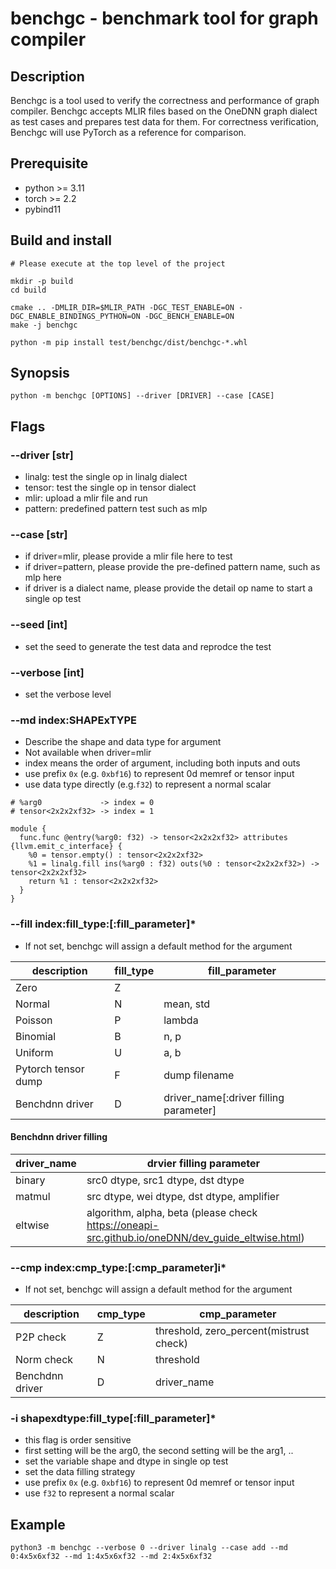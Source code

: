 # benchgc - benchmark tool for graph compiler

## Description

Benchgc is a tool used to verify the correctness and performance of graph compiler. Benchgc accepts MLIR files based on the OneDNN graph dialect as test cases and prepares test data for them. For correctness verification, Benchgc will use PyTorch as a reference for comparison.

## Prerequisite
* python >= 3.11
* torch >= 2.2
* pybind11

## Build and install
```
# Please execute at the top level of the project

mkdir -p build
cd build

cmake .. -DMLIR_DIR=$MLIR_PATH -DGC_TEST_ENABLE=ON -DGC_ENABLE_BINDINGS_PYTHON=ON -DGC_BENCH_ENABLE=ON
make -j benchgc

python -m pip install test/benchgc/dist/benchgc-*.whl

```

## Synopsis
```
python -m benchgc [OPTIONS] --driver [DRIVER] --case [CASE]
```
## Flags
###  --driver [str]
* linalg: test the single op in linalg dialect
* tensor: test the single op in tensor dialect
* mlir: upload a mlir file and run
* pattern: predefined pattern test such as mlp

### --case [str]
* if driver=mlir, please provide a mlir file here to test
* if driver=pattern, please provide the pre-defined pattern name, such as mlp here
* if driver is a dialect name, please provide the detail op name to start a single op test

### --seed [int]
* set the seed to generate the test data and reprodce the test

### --verbose [int]
* set the verbose level

### --md index:SHAPExTYPE
* Describe the shape and data type for argument
* Not available when driver=mlir
* index means the order of argument, including both inputs and outs
* use prefix `0x` (e.g. `0xbf16`) to represent 0d memref or tensor input
* use data type directly (e.g.`f32`) to represent a normal scalar

```
# %arg0             -> index = 0
# tensor<2x2x2xf32> -> index = 1

module {
  func.func @entry(%arg0: f32) -> tensor<2x2x2xf32> attributes {llvm.emit_c_interface} {
    %0 = tensor.empty() : tensor<2x2x2xf32>
    %1 = linalg.fill ins(%arg0 : f32) outs(%0 : tensor<2x2x2xf32>) -> tensor<2x2x2xf32>
    return %1 : tensor<2x2x2xf32>
  }
}
```

### --fill index:fill_type:[:fill_parameter]*
* If not set, benchgc will assign a default method for the argument

| description | fill_type | fill_parameter |
|-------------|-----------|-----------|
| Zero | Z | |
| Normal | N | mean, std |
| Poisson | P | lambda |
| Binomial | B | n, p |
| Uniform | U | a, b |
| Pytorch tensor dump | F | dump filename |
| Benchdnn driver | D | driver_name[:driver filling parameter] |

#### Benchdnn driver filling

| driver_name | drvier filling parameter |
|-------------|--------------------------|
| binary | src0 dtype, src1 dtype, dst dtype |
| matmul | src dtype, wei dtype, dst dtype, amplifier |
| eltwise | algorithm, alpha, beta (please check https://oneapi-src.github.io/oneDNN/dev_guide_eltwise.html)  |

### --cmp index:cmp_type:[:cmp_parameter]i*
* If not set, benchgc will assign a default method for the argument

| description | cmp_type | cmp_parameter |
|-------------|-----------|-----------|
| P2P check | Z | threshold, zero_percent(mistrust check) |
| Norm check | N | threshold |
| Benchdnn driver | D | driver_name |


### -i shapexdtype:fill_type[:fill_parameter]*
* this flag is order sensitive
* first setting will be the arg0, the second setting will be the arg1, ..
* set the variable shape and dtype in single op test
* set the data filling strategy
* use prefix `0x` (e.g. `0xbf16`) to represent 0d memref or tensor input
* use `f32` to represent a normal scalar

## Example
```
python3 -m benchgc --verbose 0 --driver linalg --case add --md 0:4x5x6xf32 --md 1:4x5x6xf32 --md 2:4x5x6xf32
```